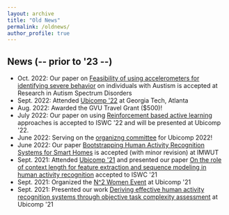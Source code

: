 ```yaml
---
layout: archive
title: "Old News"
permalink: /oldnews/
author_profile: true
---
```


News (-- prior to '23 --)
------
* Oct. 2022: Our paper on [Feasibility of using accelerometers for identifying severe behavior](https://www.sciencedirect.com/science/article/pii/S1750946722001301) on individuals with Austism is accepted at Research in Autism Spectrum Disorders
* Sept. 2022: Attended [Ubicomp '22](https://ubicomp.org/ubicomp2022/) at Georgia Tech, Atlanta
* Aug. 2022: Awarded the GVU Travel Grant ($500)!
* July 2022: Our paper on using [Reinforcement based active learning](https://dl.acm.org/doi/abs/10.1145/3544794.3558457) approaches is accepted to ISWC '22 and will be presented at Ubicomp '22.
* June 2022: Serving on the [organizng committee](https://ubicomp.org/ubicomp2022/organizing-committee/) for Ubicomp 2022!
* June 2022: Our paper [Bootstrapping Human Activity Recognition Systems for Smart Homes](https://dl.acm.org/doi/abs/10.1145/3550294) is accepted (with minor revision) at IMWUT
* Sept. 2021: Attended [Ubicomp '21](https://ubicomp.org/ubicomp2021/) and presented our paper [On the role of context length for feature extraction and sequence modeling in human activity recognition](https://dl.acm.org/doi/abs/10.1145/3460421.3478825) accepted to ISWC '21
* Sept. 2021: Organized the [N^2 Women Event](https://ubicomp.org/ubicomp2021/program/n2-women-event/) at Ubicomp '21
* Sept. 2021: Presented our work [Deriving effective human activity recognition systems through objective task complexity assessment](https://dl.acm.org/doi/abs/10.1145/3432227) at Ubicomp '21
